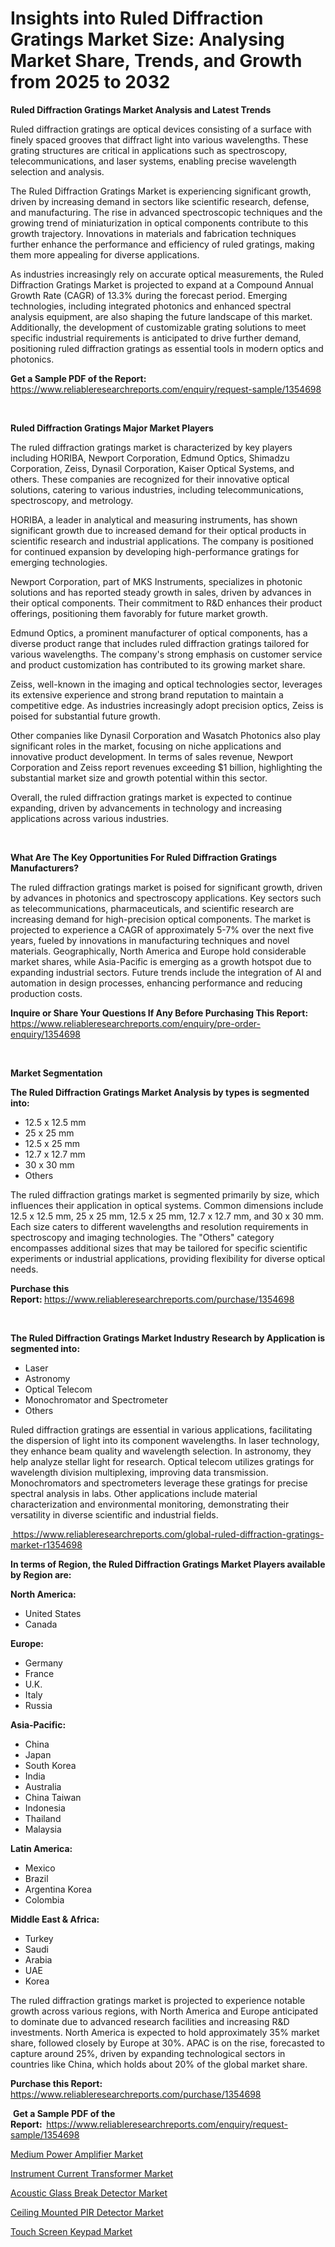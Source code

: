 <p><h1>Insights into Ruled Diffraction Gratings Market Size: Analysing Market Share, Trends, and Growth from 2025 to 2032</h1></p><p><strong>Ruled Diffraction Gratings Market Analysis and Latest Trends</strong></p>
<p><p>Ruled diffraction gratings are optical devices consisting of a surface with finely spaced grooves that diffract light into various wavelengths. These grating structures are critical in applications such as spectroscopy, telecommunications, and laser systems, enabling precise wavelength selection and analysis.</p><p>The Ruled Diffraction Gratings Market is experiencing significant growth, driven by increasing demand in sectors like scientific research, defense, and manufacturing. The rise in advanced spectroscopic techniques and the growing trend of miniaturization in optical components contribute to this growth trajectory. Innovations in materials and fabrication techniques further enhance the performance and efficiency of ruled gratings, making them more appealing for diverse applications.</p><p>As industries increasingly rely on accurate optical measurements, the Ruled Diffraction Gratings Market is projected to expand at a Compound Annual Growth Rate (CAGR) of 13.3% during the forecast period. Emerging technologies, including integrated photonics and enhanced spectral analysis equipment, are also shaping the future landscape of this market. Additionally, the development of customizable grating solutions to meet specific industrial requirements is anticipated to drive further demand, positioning ruled diffraction gratings as essential tools in modern optics and photonics.</p></p>
<p><strong>Get a Sample PDF of the Report:&nbsp;</strong> <a href="https://www.reliableresearchreports.com/enquiry/request-sample/1354698?utm_campaign=28&utm_medium=2&utm_source=Github&utm_content=ia&utm_term=06042025&utm_id=ruled-diffraction-gratings">https://www.reliableresearchreports.com/enquiry/request-sample/1354698</a></p>
<p>&nbsp;</p>
<p><strong>Ruled Diffraction Gratings Major Market Players</strong></p>
<p><p>The ruled diffraction gratings market is characterized by key players including HORIBA, Newport Corporation, Edmund Optics, Shimadzu Corporation, Zeiss, Dynasil Corporation, Kaiser Optical Systems, and others. These companies are recognized for their innovative optical solutions, catering to various industries, including telecommunications, spectroscopy, and metrology.</p><p>HORIBA, a leader in analytical and measuring instruments, has shown significant growth due to increased demand for their optical products in scientific research and industrial applications. The company is positioned for continued expansion by developing high-performance gratings for emerging technologies.</p><p>Newport Corporation, part of MKS Instruments, specializes in photonic solutions and has reported steady growth in sales, driven by advances in their optical components. Their commitment to R&D enhances their product offerings, positioning them favorably for future market growth. </p><p>Edmund Optics, a prominent manufacturer of optical components, has a diverse product range that includes ruled diffraction gratings tailored for various wavelengths. The company's strong emphasis on customer service and product customization has contributed to its growing market share.</p><p>Zeiss, well-known in the imaging and optical technologies sector, leverages its extensive experience and strong brand reputation to maintain a competitive edge. As industries increasingly adopt precision optics, Zeiss is poised for substantial future growth.</p><p>Other companies like Dynasil Corporation and Wasatch Photonics also play significant roles in the market, focusing on niche applications and innovative product development. In terms of sales revenue, Newport Corporation and Zeiss report revenues exceeding $1 billion, highlighting the substantial market size and growth potential within this sector.</p><p>Overall, the ruled diffraction gratings market is expected to continue expanding, driven by advancements in technology and increasing applications across various industries.</p></p>
<p>&nbsp;</p>
<p><strong>What Are The Key Opportunities For Ruled Diffraction Gratings Manufacturers?</strong></p>
<p><p>The ruled diffraction gratings market is poised for significant growth, driven by advances in photonics and spectroscopy applications. Key sectors such as telecommunications, pharmaceuticals, and scientific research are increasing demand for high-precision optical components. The market is projected to experience a CAGR of approximately 5-7% over the next five years, fueled by innovations in manufacturing techniques and novel materials. Geographically, North America and Europe hold considerable market shares, while Asia-Pacific is emerging as a growth hotspot due to expanding industrial sectors. Future trends include the integration of AI and automation in design processes, enhancing performance and reducing production costs.</p></p>
<p><strong>Inquire or Share Your Questions If Any Before Purchasing This Report:</strong> <a href="https://www.reliableresearchreports.com/enquiry/pre-order-enquiry/1354698?utm_campaign=28&utm_medium=2&utm_source=Github&utm_content=ia&utm_term=06042025&utm_id=ruled-diffraction-gratings">https://www.reliableresearchreports.com/enquiry/pre-order-enquiry/1354698</a></p>
<p>&nbsp;</p>
<p><strong>Market Segmentation</strong></p>
<p><strong>The Ruled Diffraction Gratings Market Analysis by types is segmented into:</strong></p>
<p><ul><li>12.5 x 12.5 mm</li><li>25 x 25 mm</li><li>12.5 x 25 mm</li><li>12.7 x 12.7 mm</li><li>30 x 30 mm</li><li>Others</li></ul></p>
<p><p>The ruled diffraction gratings market is segmented primarily by size, which influences their application in optical systems. Common dimensions include 12.5 x 12.5 mm, 25 x 25 mm, 12.5 x 25 mm, 12.7 x 12.7 mm, and 30 x 30 mm. Each size caters to different wavelengths and resolution requirements in spectroscopy and imaging technologies. The "Others" category encompasses additional sizes that may be tailored for specific scientific experiments or industrial applications, providing flexibility for diverse optical needs.</p></p>
<p><strong>Purchase this Report:&nbsp;</strong><a href="https://www.reliableresearchreports.com/purchase/1354698?utm_campaign=28&utm_medium=2&utm_source=Github&utm_content=ia&utm_term=06042025&utm_id=ruled-diffraction-gratings">https://www.reliableresearchreports.com/purchase/1354698</a></p>
<p>&nbsp;</p>
<p><strong>The Ruled Diffraction Gratings Market Industry Research by Application is segmented into:</strong></p>
<p><ul><li>Laser</li><li>Astronomy</li><li>Optical Telecom</li><li>Monochromator and Spectrometer</li><li>Others</li></ul></p>
<p><p>Ruled diffraction gratings are essential in various applications, facilitating the dispersion of light into its component wavelengths. In laser technology, they enhance beam quality and wavelength selection. In astronomy, they help analyze stellar light for research. Optical telecom utilizes gratings for wavelength division multiplexing, improving data transmission. Monochromators and spectrometers leverage these gratings for precise spectral analysis in labs. Other applications include material characterization and environmental monitoring, demonstrating their versatility in diverse scientific and industrial fields.</p></p>
<p><a href="https://www.reliableresearchreports.com/global-ruled-diffraction-gratings-market-r1354698?utm_campaign=28&utm_medium=2&utm_source=Github&utm_content=ia&utm_term=06042025&utm_id=ruled-diffraction-gratings">&nbsp;https://www.reliableresearchreports.com/global-ruled-diffraction-gratings-market-r1354698</a></p>
<p><strong>In terms of Region, the Ruled Diffraction Gratings Market Players available by Region are:</strong></p>
<p>
    <p> <strong> North America: </strong>
        <ul>
            <li>United States</li>
            <li>Canada</li>
        </ul>
        </p> 
    <p> <strong> Europe: </strong>
        <ul>
            <li>Germany</li>
            <li>France</li>
            <li>U.K.</li>
            <li>Italy</li>
            <li>Russia</li>
        </ul>
        </p> 
    <p> <strong> Asia-Pacific: </strong>
        <ul>
            <li>China</li>
            <li>Japan</li>
            <li>South Korea</li>
            <li>India</li>
            <li>Australia</li>
            <li>China Taiwan</li>
            <li>Indonesia</li>
            <li>Thailand</li>
            <li>Malaysia</li>
        </ul>
        </p> 
    <p> <strong> Latin America: </strong>
        <ul>
            <li>Mexico</li>
            <li>Brazil</li>
            <li>Argentina Korea</li>
            <li>Colombia</li>
        </ul>
        </p> 
    <p> <strong> Middle East & Africa: </strong>
        <ul>
            <li>Turkey</li>
            <li>Saudi</li>
            <li>Arabia</li>
            <li>UAE</li>
            <li>Korea</li>
        </ul>
    </p>
    </p>
<p><p>The ruled diffraction gratings market is projected to experience notable growth across various regions, with North America and Europe anticipated to dominate due to advanced research facilities and increasing R&D investments. North America is expected to hold approximately 35% market share, followed closely by Europe at 30%. APAC is on the rise, forecasted to capture around 25%, driven by expanding technological sectors in countries like China, which holds about 20% of the global market share.</p></p>
<p><strong>Purchase this Report: </strong><a href="https://www.reliableresearchreports.com/purchase/1354698?utm_campaign=28&utm_medium=2&utm_source=Github&utm_content=ia&utm_term=06042025&utm_id=ruled-diffraction-gratings">https://www.reliableresearchreports.com/purchase/1354698</a></p>
<p>&nbsp;<strong>Get a Sample PDF of the Report:&nbsp;&nbsp;</strong><a href="https://www.reliableresearchreports.com/enquiry/request-sample/1354698?utm_campaign=28&utm_medium=2&utm_source=Github&utm_content=ia&utm_term=06042025&utm_id=ruled-diffraction-gratings">https://www.reliableresearchreports.com/enquiry/request-sample/1354698</a></p>
<p><strong></strong></p>
<p><p><a href="https://github.com/gassmkalay/Market-Research-Report-List-1/blob/main/medium-power-amplifier-market.md?utm_campaign=28&utm_medium=2&utm_source=Github&utm_content=ia&utm_term=06042025&utm_id=ruled-diffraction-gratings">Medium Power Amplifier Market</a></p><p><a href="https://github.com/ximensbisade/Market-Research-Report-List-1/blob/main/instrument-current-transformer-market.md?utm_campaign=28&utm_medium=2&utm_source=Github&utm_content=ia&utm_term=06042025&utm_id=ruled-diffraction-gratings">Instrument Current Transformer Market</a></p><p><a href="https://github.com/porstgowinjq/Market-Research-Report-List-1/blob/main/acoustic-glass-break-detector-market.md?utm_campaign=28&utm_medium=2&utm_source=Github&utm_content=ia&utm_term=06042025&utm_id=ruled-diffraction-gratings">Acoustic Glass Break Detector Market</a></p><p><a href="https://github.com/amagloeaad54/Market-Research-Report-List-1/blob/main/ceiling-mounted-pir-detector-market.md?utm_campaign=28&utm_medium=2&utm_source=Github&utm_content=ia&utm_term=06042025&utm_id=ruled-diffraction-gratings">Ceiling Mounted PIR Detector Market</a></p><p><a href="https://github.com/blauetrelawz/Market-Research-Report-List-1/blob/main/touch-screen-keypad-market.md?utm_campaign=28&utm_medium=2&utm_source=Github&utm_content=ia&utm_term=06042025&utm_id=ruled-diffraction-gratings">Touch Screen Keypad Market</a></p></p>